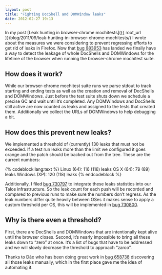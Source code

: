 ```yaml
---
layout: post
title: "Fighting DocShell and DOMWindow leaks"
date: 2012-02-27 19:13
---
```


In my post [Leak hunting in browser-chrome mochitests]({{ root_url }}/blog/2011/09/leak-hunting-in-browser-chrome-mochitests/) I wrote about the measures we were considering to prevent regressing efforts to get rid of leaks in Firefox. Now that [bug 683953](https://bugzilla.mozilla.org/show_bug.cgi?id=683953 "Bug 683953 - Browser-chrome mochitests should show statistics about leaked DOMWindows and DocShells") has landed we finally have a way to detect the leakage of whole DocShells and DOMWindows for the lifetime of the browser when running the browser-chrome mochitest suite.

How does it work?
-----------------

While our browser-chrome mochitest suite runs we parse stdout to track starting and ending tests as well as the creation and removal of DocShells and DOMWindows. Just before the test suite shuts down we schedule a precise GC and wait until it’s completed. Any DOMWindows and DocShells still active are now counted as leaks and assigned to the tests that created them. Additionally we collect the URLs of DOMWindows to help debugging a bit.

How does this prevent new leaks?
--------------------------------

We implemented a threshold of (currently) 130 leaks that must not be exceeded. If a test run leaks more than the limit we configured it goes orange and the patch should be backed out from the tree. These are the current numbers:

{% codeblock lang:text %}
Linux (64): 116 (116) leaks
OS X (64): 79 (89) leaks
Windows (XP): 120 (118) leaks
{% endcodeblock %}

Additionally, I filed [bug 730797](https://bugzilla.mozilla.org/show_bug.cgi?id=730797 "Bug 730797 - Track number of DOMWindow/DocShell leaks and report improvements/regressions") to integrate these leaks statistics into our Talos infrastructure. So the leak count for each push will be recorded and compared to previous runs to make sure the numbers don’t regress. As the leak numbers differ quite heavily between OSes it makes sense to apply a custom threshold per OS, this will be implemented in [bug 730800](https://bugzilla.mozilla.org/show_bug.cgi?id=730800 "Bug 730800 - Apply per-OS threshold for shutdown leaks").

Why is there even a threshold?
------------------------------

First, there are DocShells and DOMWindows that are intentionally kept alive until the browser closes. Second, it’s nearly impossible to bring all these leaks down to “zero” at once. It’s a list of bugs that have to be addressed and we will slowly decrease the threshold to approach “zaroo”.

Thanks to Dão who has been doing great work in [bug 658738](https://bugzilla.mozilla.org/show_bug.cgi?id=658738 "Bug 658738 - (bc-leaks) [meta] We seem to be leaking hundreds of windows until shutdown during browser-chrome tests") discovering all those leaks manually, which in the first place gave me the idea of automating it.
